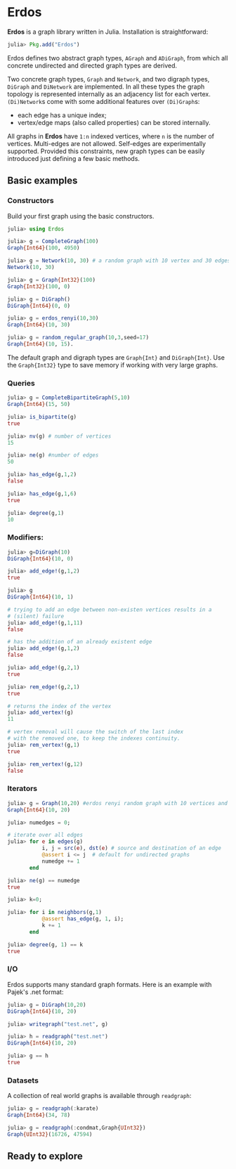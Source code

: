 # Erdos
**Erdos** is a graph library written in Julia. Installation is straightforward:
```julia
julia> Pkg.add("Erdos")
```
Erdos defines two abstract graph types, `AGraph` and `ADiGraph`, from which all concrete undirected and directed graph types are derived.

Two concrete graph types, `Graph` and `Network`, and two digraph types, `DiGraph` and `DiNetwork` are implemented. In all these types the graph topology is represented internally as an adjacency list for each vertex. `(Di)Network`s come with some additional features over `(Di)Graph`s:

 - each edge has a unique index;
 - vertex/edge maps (also called properties) can be stored internally.

All graphs in **Erdos** have `1:n` indexed vertices, where `n` is the number of vertices. Multi-edges are not allowed. Self-edges are experimentally supported. Provided this constraints, new graph types can be easily introduced just defining a few basic methods.

## Basic examples
### Constructors
Build your first graph using the basic constructors.
```julia
julia> using Erdos

julia> g = CompleteGraph(100)
Graph{Int64}(100, 4950)

julia> g = Network(10, 30) # a random graph with 10 vertex and 30 edges
Network(10, 30)

julia> g = Graph{Int32}(100)
Graph{Int32}(100, 0)

julia> g = DiGraph()
DiGraph{Int64}(0, 0)

julia> g = erdos_renyi(10,30)
Graph{Int64}(10, 30)

julia> g = random_regular_graph(10,3,seed=17)
Graph{Int64}(10, 15).
```
The default graph and digraph types are `Graph{Int}` and `DiGraph{Int}`.
Use  the `Graph{Int32}` type to save memory if working with very large graphs.

### Queries
```julia
julia> g = CompleteBipartiteGraph(5,10)
Graph{Int64}(15, 50)

julia> is_bipartite(g)
true

julia> nv(g) # number of vertices
15

julia> ne(g) #number of edges
50

julia> has_edge(g,1,2)
false

julia> has_edge(g,1,6)
true

julia> degree(g,1)
10
```

### Modifiers:
```julia
julia> g=DiGraph(10)
DiGraph{Int64}(10, 0)

julia> add_edge!(g,1,2)
true

julia> g
DiGraph{Int64}(10, 1)

# trying to add an edge between non-existen vertices results in a
# (silent) failure
julia> add_edge!(g,1,11)
false

# has the addition of an already existent edge
julia> add_edge!(g,1,2)
false

julia> add_edge!(g,2,1)
true

julia> rem_edge!(g,2,1)
true

# returns the index of the vertex
julia> add_vertex!(g)
11

# vertex removal will cause the switch of the last index
# with the removed one, to keep the indexes continuity.
julia> rem_vertex!(g,1)
true

julia> rem_vertex!(g,12)
false
```

### Iterators
```julia
julia> g = Graph(10,20) #erdos renyi random graph with 10 vertices and 20 edges
Graph{Int64}(10, 20)

julia> numedges = 0;

# iterate over all edges
julia> for e in edges(g)
           i, j = src(e), dst(e) # source and destination of an edge
           @assert i <= j  # default for undirected graphs
           numedge += 1
       end

julia> ne(g) == numedge
true

julia> k=0;

julia> for i in neighbors(g,1)
           @assert has_edge(g, 1, i);
           k += 1
       end

julia> degree(g, 1) == k
true
```

### I/O
Erdos supports many standard graph formats. Here is an example with Pajek's .net
format:
```julia
julia> g = DiGraph(10,20)
DiGraph{Int64}(10, 20)

julia> writegraph("test.net", g)

julia> h = readgraph("test.net")
DiGraph{Int64}(10, 20)

julia> g == h
true
```

### Datasets
A collection of real world graphs is available through `readgraph`:
```julia
julia> g = readgraph(:karate)
Graph{Int64}(34, 78)

julia> g = readgraph(:condmat,Graph{UInt32})
Graph{UInt32}(16726, 47594)
```

## Ready to explore
